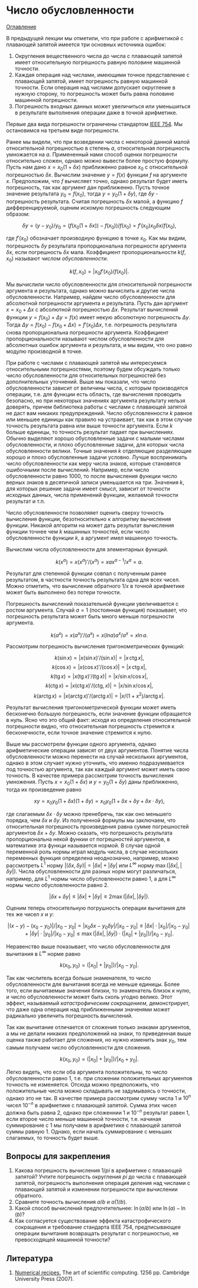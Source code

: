 # Число обусловленности

[Оглавление](../README.md)

В предыдущей лекции мы отметили, что при работе с арифметикой 
с плавающей запятой имеется три основных источника ошибок:

1. Округления вещественного числа до числа с плавающей запятой 
имеет относительную погрешность равную половине машинной точности.
1. Каждая операция над числами, имеющими точное представление 
с плавающей запятой, имеет погрешность равную машинной точности.
Если операция над числами допускает округление в нужную сторону,
то погрешность может быть равна половине машинной погрешности.
1. Погрешность входных данных может увеличиться или уменьшиться
в результате выполнения операции даже в точной арифметике.

Первые два вида погрешности ограничены стандартом 
[IEEE 754](https://ru.wikipedia.org/wiki/IEEE_754-2008).
Мы остановимся на третьем виде погрешности.

Ранее мы видели, что при возведении числа с некоторой данной малой
относительной погрешностью в степень $a$, относительная погрешность
умножается на $a$.
Примененный нами способ оценки погрешности относительно сложен,
однако можно вывести более простую формулу.
Пусть нам дано $x=x_0(1+\delta x)$ приближенно равное $x_0$ с относительной
погрешностью $\delta x$.
Вычислим значение $y=f(x)$ функции $f$ на аргументе $x$.
Предположим, что $f$ вычисляет точно, однако результат будет иметь
погрешность, так как аргумент дан приближенно.
Пусть точное значение результата $y_0=f(x_0)$,
тогда $y=y_0(1+\delta y)$, где $\delta y$ - погрешность результата.
Считая погрешность $\delta x$ малой, а функцию $f$ дифференцируемой,
оценим искомую погрешность следующим образом:

$$
\delta y=(y-y_0)/y_0=(f(x_0(1+\delta x))-f(x_0))/f(x_0)=f'(x_0)x_0\delta x/f(x_0),
$$

где $f'(x_0)$ обозначает производную функцию в точке $x_0$.
Как мы видим, погрешность $\delta y$ результата пропорциональна 
погрешности аргумента $\delta x$, если погрешность $\delta x$ мала.
Коэффициент пропорциональности $k(f,x_0)$ называют *числом обусловленности*.

$$
k(f,x_0)=|x_0f'(x_0)/f(x_0)|.
$$

Мы вычислили число обусловленности для относительной погрешности аргумента
и результата, однако можно вычислить и другие числа обусловленности.
Например, найдем число обусловленности для абсолютной погрешности
аргумента и результата.
Пусть дан аргумент $x=x_0+\Delta x$ с абсолютной погрешностью $\Delta x$.
Результат вычислений функции $y=f(x_0)+\Delta y=f(x)$ имеет
некую абсолютную погрешность $\Delta y$.
Тогда $\Delta y=f(x_0)-f(x_0+\Delta x)=f'(x_0)\Delta x$,
т.е. погрешность результата снова пропорциональна погрешности аргумента.
Коэффициент пропорциональности называют числом обусловленности для
абсолютных ошибок аргумента и результата, и мы видим,
что оно равно модулю производной в точке.

При работе с числами с плавающей запятой мы интересуемся относительными
погрешностями, поэтому будем обсуждать только число обусловленности 
для относительных погрешностей без дополнительных уточнений.
Выше мы показали, что число обусловленности зависит от величины числа,
с которым производятся операции, т.е. для функции есть область,
где вычисления проводить безопасно, но при некоторых значениях аргумента
результату нельзя доверять, причем библиотека работы с числами
с плавающей запятой не даст вам никаких предупреждений.
Число обусловленности $k$ равное или меньшее единицы как правило на устраивает,
так как в этом случае точность результата равна или выше точности аргумента.
Если $k$ больше единицы, то точность результат падает при вычислениях.
Обычно выделяют хорошо обусловленные задачи с малыми числами обусловленности,
и плохо обусловленные задачи, для которых числа обусловленности велики.
Точные значения $k$ отделяющие разделяющие хорошо и плохо обусловленные задачи 
условно.
Лучше воспринимать число обусловленности как меру числа знаков,
которые становятся ошибочными после вычислений.
Например, если число обусловленности равно $1000$, то после
вычисления функции число верных знаков в десятичной записи уменьшается на три.
Значения $k$, для которых решение задачи имеет смысл, зависит
от точности исходных данных, числа применений функции, желаемой точности 
результат и т.п.

Число обусловленности позволяяет оценить сверху точность вычисления
функции, безотносительно к алгоритму вычисления функции.
Никакой алгоритм на может дать результат вычисления функции точнее
чем $k$ машинных точностей, если число обусловленности функции $k$,
а аргумент имел машинную точность.

Вычислим числа обусловленности для элементарных функций.

$$
k(x^a)=x(x^a)'/(x^a)=xax^{a-1}/x^a=a.
$$

Результат для степенной функции совпал с полученным ранее результатом,
в частности точность результата одна для всех чисел.
Можно отметить, что вычисление обратного $1/x$ в точной арифметике 
может быть выполнено без потери точности.

Погрешность вычислений показательной функции увеличивается с 
ростом аргумента.
Случай $a=1$ (постоянная функция) показывает, что
погрешность результата может быть много меньше погрешности аргумента.

$$
k(a^x)=x(a^x)'/(a^x)=x(ln a)a^x/a^x=x\ln a.
$$

Рассмотрим погрешность вычисления тригонометрических функций:

$$k(\sin x)=|x(\sin x)'/(\sin x)|=|x\,\mathrm{ctg}\,x|,$$
$$k(\cos x)=|x(\cos x)'/(\cos x)|=|x\,\mathrm{ctg}\,x|,$$
$$k(\mathrm{tg}\,x)=|x(\mathrm{tg}\,x)'/(\mathrm{tg}\,x)|=|x/\sin x/\cos x|,$$
$$k(\mathrm{ctg}\, x)=|x(\mathrm{ctg}\,x)'/(\mathrm{ctg},x)|=|x/\sin x/\cos x|,$$
$$k(\mathrm{arctg}\, x)=|x(\mathrm{arctg}\, x)'/(\mathrm{arctg}\,x)|=|x/(1+x^2)/\mathrm{arctg}\,x|.$$

Результат вычисления тригонометрической функции может иметь 
бесконечно большую погрешность, если значение функции обращается в нуль.
Ясно что это общий факт: исходя из определения относительной погрешности видно,
что относительная погрешность стремится к бесконечности,
если точное значение стремится к нулю.

Выше мы рассмотрели функции одного аргумента, однако арифметические операции
зависят от двух аргументов.
Понятие числа обусловленности можно перенести на случай нескольких аргументов,
однако в этом случает нужно уточнить, что именно подразумевается под
точностью аргумента, так как каждый аргумент может иметь свою точность.
В качестве примера рассмотрим точность вычисления умножения.
Пусть $x=x_0(1+\delta x)$ и $y=y_0(1+\delta y)$ даны приближенно,
тогда их произведение равно

$$
xy=x_0y_0(1+\delta x)(1+\delta y)=x_0y_0(1+\delta x+\delta y+\delta x\cdot\delta y),
$$

где слагаемым $\delta x\cdot\delta y$ можно пренебречь, так как оно меньшего порядка,
чем $\delta x$ и $\delta y$.
Из полученной формулы мы заключаем, что относительная погрешность 
произведения равна сумме погрешностей аргументов $\delta x+\delta y$.
Можно сказать, что погрешность результата пропорциональна некой функии
от погрешностей аргументов, в математике эта функци называется нормой.
В случае одной переменной роль нормы играл модуль числа,
в случае нескольких переменных функция определена неоднозначно,
например, можно рассмотреть $L^1$ норму $|(\delta x,\delta y)|=|\delta x|+|\delta y|$
или $L^\infty$ норму $\max(|\delta x|,|\delta y|)$.
Числа обусловленности для разных норм могут различаться, например,
для $L^1$ нормы число обусловленности равно $1$,
а для $L^\infty$ нормы число обусловленности равно $2$.

$$
|\delta x+\delta y|\leq|\delta x|+|\delta y|\leq 2\max(|\delta x|,|\delta y|).
$$

Оценим теперь относительную погрушность операции вычитания для тех же чисел $x$ и $y$:

$$
|(x-y)-(x_0-y_0)|/|x_0-y_0|=|x_0\delta x-y_0\delta y|/|x_0-y_0|\leq
|\delta x|\cdot|x_0|/|x_0-y_0|+|\delta y|\cdot|y_0|/|x_0-y_0|
\leq\max(|\delta x|,|\delta y|)\cdot(|x_0|+|y_0|)/|x_0-y_0|.
$$

Неравенство выше показывает, что число обусловленности для вычитания в
$L^\infty$ норме равно

$$
k(x_0,y_0)=(|x_0|+|y_0|)/|x_0-y_0|.
$$

Так как числитель всегда больше знаменателя, то число обусловленности
для вычитания всегда не меньше единицы.
Более того, если вычитаемые значения близки, то знаменатель близок к нулю,
и число обусловленности может быть сколь угодно велико.
Этот эффект, называемый *катастрофическим сокращением*, демонстрирует,
что даже одна операция над приближенными значенями может
радикально увеличить погрешность вычислений.

Так как вычитание отличается от сложения только знаками аргументов,
а мы не делали никаких предположений на знаки, то
приведенная выше оценка также работает для сложения, но нужно изменить знак $y_0$,
тем самым получаем число обусловленности для сложения.

$$
k(x_0,y_0)=(|x_0|+|y_0|)/|x_0+y_0|.
$$

Легко видеть, что если оба аргумента положительны, то число обусловленности равно $1$,
т.е. при сложении положительных аргументов точность не изменяется.
Отсюда можно предположить, что положительные числа можно складывать 
не задумываясь о точности, однако это не так.
В качестве примера рассмотрим сумму числа $1$ и $10^n$ чисел $10^{-n}$
в арифметике с плавающей запятой.
Сумма этих чисел должна быть равна $2$,
однако при сложеннии $1$ и $10^{-n}$ результат равен $1$, если
второе число меньше машинной точности,
т.е. начиная суммирование с $1$ мы получаем в арифметике с плавающей запятой
суммы равную $1$.
Однако, если начать суммирование с меньших слагаемых, то точность будет выше.

## Вопросы для закрепления

1. Какова погрешность вычисления $1/pi$ в арифметике с плавающей запятой?
Учтите погрешность округления $pi$ до числа с плавающей запятой,
погрешность выполнения операция деления над числами с плавающей запятой
и изменении погрешности при вычислении обратного.
1. Сравните точность вычисления $a/b$ и $a(1/b)$.
1. Какой способ вычислений предпочтительнее:
$\ln(a/b)$ или $\ln(a)-\ln(b)$?
1. Как согласуется существование эффекта катастрофического сокращения
и требование стандарта IEEE 754, предписывающее операции вычитания
возвращать результат с погрешностью, не превосходящей машинной точности?

## Литература

1. [Numerical recipes.](http://numerical.recipes/) 
The art of scientific computing. 1256 pp.
Cambridge University Press (2007).
